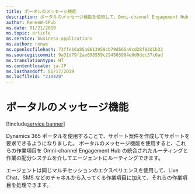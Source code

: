```yaml
---
title: ポータルのメッセージ機能
description: ポータルのメッセージ機能を使用して、Omni-channel Engagement Hub の統合されたルーティングと作業の配分システムを介して作業項目を適切なエージェントにルーティングします。
author: ReneeW-CPub
ms.date: 01/21/2019
ms.topic: article
ms.service: business-applications
ms.author: renwe
ms.openlocfilehash: 73ffe16a85a0613958cb79d565a9cd28f83d1b32
ms.sourcegitcommit: 9a31d79f2ae098559c294503984e0d9ddc37c0ad
ms.translationtype: HT
ms.contentlocale: ja-JP
ms.lasthandoff: 01/17/2019
ms.locfileid: "210420"
---
```

#  <a name="portal-messaging"></a>ポータルのメッセージ機能 
[!include[service banner](../../includes/service.md)]





Dynamics 365 ポータルを使用することで、サポート案件を作成してサポートを要求できるようになりました。 ポータルのメッセージ機能を使用すると、これらの作業項目を Omni-channel Engagement Hub の統合されたルーティングと作業の配分システムを介してエージェントにルーティングできます。

エージェントは同じマルチセッションのエクスペリエンスを使用して、Live Chat、SMS などのチャネルから入ってくる作業項目に加えて、それらの作業項目を処理できます。
